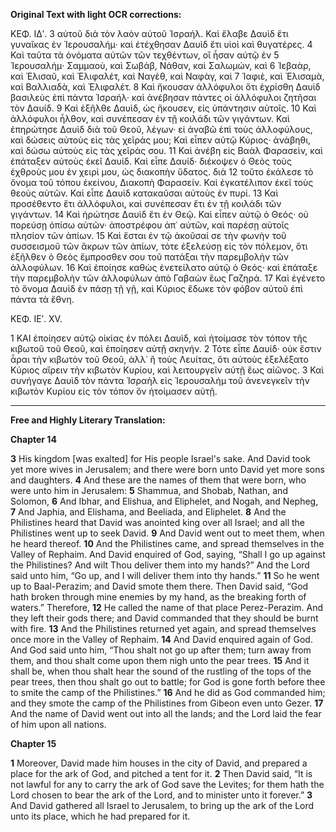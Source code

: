 **Original Text with light OCR corrections:**

ΚΕΦ. ΙΔʹ.
3 αὐτοῦ διὰ τὸν λαὸν αὐτοῦ Ἰσραήλ. Καὶ ἔλαβε Δαυὶδ ἔτι γυναῖκας ἐν Ἱερουσαλήμ· καὶ ἐτέχθησαν Δαυὶδ ἔτι υἱοὶ καὶ θυγατέρες.
4 Καὶ ταῦτα τὰ ὀνόματα αὐτῶν τῶν τεχθέντων, οἳ ἦσαν αὐτῷ ἐν
5 Ἱερουσαλήμ· Σαμμαοὺ, καὶ Σωβάβ, Νάθαν, καὶ Σαλωμών, καὶ
6 Ἰεβαὰρ, καὶ Ἐλισαῦ, καὶ Ἐλιφαλέτ, καὶ Ναγὲθ, καὶ Ναφὰγ, καὶ
7 Ἰαφιὲ, καὶ Ἐλισαμὰ, καὶ Βαλλιαδὰ, καὶ Ἐλιφαλέτ.
8 Καὶ ἤκουσαν ἀλλόφυλοι ὅτι ἐχρίσθη Δαυὶδ βασιλεὺς ἐπὶ πάντα Ἰσραήλ· καὶ ἀνέβησαν πάντες οἱ ἀλλόφυλοι ζητῆσαι τὸν Δαυίδ.
9 Καὶ ἐξῆλθε Δαυὶδ, ὡς ἤκουσεν, εἰς ὑπάντησιν αὐτοῖς.
10 Καὶ ἀλλόφυλοι ἦλθον, καὶ συνέπεσαν ἐν τῇ κοιλάδι τῶν γιγάντων. Καὶ ἐπηρώτησε Δαυὶδ διὰ τοῦ Θεοῦ, λέγων· εἰ ἀναβῶ ἐπὶ τοὺς ἀλλοφύλους, καὶ δώσεις αὐτοὺς εἰς τὰς χεῖράς μου; Καὶ εἶπεν αὐτῷ Κύριος· ἀνάβηθι, καὶ δώσω αὐτοὺς εἰς τὰς χεῖράς σου.
11 Καὶ ἀνέβη εἰς Βαὰλ Φαρασεὶν, καὶ ἐπάταξεν αὐτοὺς ἐκεῖ Δαυίδ. Καὶ εἶπε Δαυίδ· διέκοψεν ὁ Θεὸς τοὺς ἐχθροὺς μου ἐν χειρὶ μου, ὡς διακοπὴν ὕδατος. διὰ
12 τοῦτο ἐκάλεσε τὸ ὄνομα τοῦ τόπου ἐκείνου, Διακοπὴ Φαρασείν. Καὶ ἐγκατέλιπον ἐκεῖ τοὺς θεοὺς αὐτῶν. Καὶ εἶπε Δαυὶδ κατακαῦσαι αὐτοὺς ἐν πυρί.
13 Καὶ προσέθεντο ἔτι ἀλλόφυλοι, καὶ συνέπεσαν ἔτι ἐν τῇ κοιλάδι τῶν γιγάντων.
14 Καὶ ἠρώτησε Δαυὶδ ἔτι ἐν Θεῷ. Καὶ εἶπεν αὐτῷ ὁ Θεός· οὐ πορεύσῃ ὀπίσω αὐτῶν· ἀποστρέφου ἀπ᾿ αὐτῶν, καὶ παρέσῃ αὐτοῖς πλησίον τῶν ἀπίων.
15 Καὶ ἔσται ἐν τῷ ἀκοῦσαί σε τὴν φωνὴν τοῦ συσσεισμοῦ τῶν ἄκρων τῶν ἀπίων, τότε ἐξελεύσῃ εἰς τὸν πόλεμον, ὅτι ἐξῆλθεν ὁ Θεὸς ἔμπροσθεν σου τοῦ πατάξαι τὴν παρεμβολὴν τῶν ἀλλοφύλων.
16 Καὶ ἐποίησε καθὼς ἐνετείλατο αὐτῷ ὁ Θεός· καὶ ἐπάταξε τὴν παρεμβολὴν τῶν ἀλλοφύλων ἀπὸ Γαβαὼν ἕως Γαζηρά.
17 Καὶ ἐγένετο τὸ ὄνομα Δαυὶδ ἐν πάσῃ τῇ γῇ, καὶ Κύριος ἔδωκε τὸν φόβον αὐτοῦ ἐπὶ πάντα τὰ ἔθνη.

ΚΕΦ. ΙΕʹ. XV.

1 ΚΑΙ ἐποίησεν αὐτῷ οἰκίας ἐν πόλει Δαυὶδ, καὶ ἡτοίμασε τὸν τόπον τῆς κιβωτοῦ τοῦ Θεοῦ, καὶ ἐποίησεν αὐτῇ σκηνήν.
2 Τότε εἶπε Δαυίδ· οὐκ ἔστιν ἆραι τὴν κιβωτὸν τοῦ Θεοῦ, ἀλλ᾿ ἢ τοὺς Λευίτας, ὅτι αὐτοὺς ἐξελέξατο Κύριος αἴρειν τὴν κιβωτὸν Κυρίου, καὶ λειτουργεῖν αὐτῇ ἕως αἰῶνος.
3 Καὶ συνήγαγε Δαυὶδ τὸν πάντα Ἰσραὴλ εἰς Ἱερουσαλὴμ τοῦ ἀνενεγκεῖν τὴν κιβωτὸν Κυρίου εἰς τὸν τόπον ὅν ἡτοίμασεν αὐτῇ.

---

**Free and Highly Literary Translation:**

**Chapter 14**

**3** His kingdom [was exalted] for His people Israel's sake. And David took yet more wives in Jerusalem; and there were born unto David yet more sons and daughters.
**4** And these are the names of them that were born, who were unto him in Jerusalem:
**5** Shammua, and Shobab, Nathan, and Solomon,
**6** And Ibhar, and Elishua, and Eliphelet, and Nogah, and Nepheg,
**7** And Japhia, and Elishama, and Beeliada, and Eliphelet.
**8** And the Philistines heard that David was anointed king over all Israel; and all the Philistines went up to seek David.
**9** And David went out to meet them, when he heard thereof.
**10** And the Philistines came, and spread themselves in the Valley of Rephaim. And David enquired of God, saying, “Shall I go up against the Philistines? And wilt Thou deliver them into my hands?” And the Lord said unto him, “Go up, and I will deliver them into thy hands.”
**11** So he went up to Baal-Perazim; and David smote them there. Then David said, “God hath broken through mine enemies by my hand, as the breaking forth of waters.” Therefore,
**12** He called the name of that place Perez-Perazim. And they left their gods there; and David commanded that they should be burnt with fire.
**13** And the Philistines returned yet again, and spread themselves once more in the Valley of Rephaim.
**14** And David enquired again of God. And God said unto him, “Thou shalt not go up after them; turn away from them, and thou shalt come upon them nigh unto the pear trees.
**15** And it shall be, when thou shalt hear the sound of the rustling of the tops of the pear trees, then thou shalt go out to battle; for God is gone forth before thee to smite the camp of the Philistines.”
**16** And he did as God commanded him; and they smote the camp of the Philistines from Gibeon even unto Gezer.
**17** And the name of David went out into all the lands; and the Lord laid the fear of him upon all nations.

**Chapter 15**

**1** Moreover, David made him houses in the city of David, and prepared a place for the ark of God, and pitched a tent for it.
**2** Then David said, “It is not lawful for any to carry the ark of God save the Levites; for them hath the Lord chosen to bear the ark of the Lord, and to minister unto it forever.”
**3** And David gathered all Israel to Jerusalem, to bring up the ark of the Lord unto its place, which he had prepared for it.